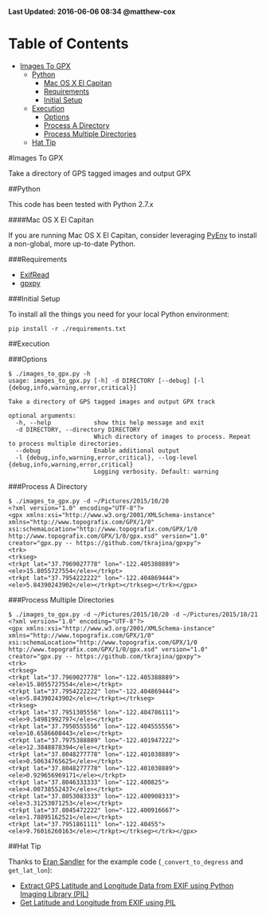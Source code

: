**Last Updated: 2016-06-06 08:34 @matthew-cox**

Table of Contents
=================
  * [Images To GPX](#images-to-gpx)
    * [Python](#python)
        * [Mac OS X El Capitan](#mac-os-x-el-capitan)
      * [Requirements](#requirements)
      * [Initial Setup](#initial-setup)
    * [Execution](#execution)
      * [Options](#options)
      * [Process A Directory](#process-a-directory)
      * [Process Multiple Directories](#process-multiple-directories)
    * [Hat Tip](#hat-tip)

#Images To GPX

Take a directory of GPS tagged images and output GPX

##Python

This code has been tested with Python 2.7.x

####Mac OS X El Capitan

If you are running Mac OS X El Capitan, consider leveraging [PyEnv](https://github.com/yyuu/pyenv) to install a non-global, more up-to-date Python.

###Requirements

* [ExifRead](https://pypi.python.org/pypi/ExifRead/)
* [gpxpy](https://github.com/tkrajina/gpxpy)

###Initial Setup

To install all the things you need for your local Python environment:

    pip install -r ./requirements.txt

##Execution

###Options

    $ ./images_to_gpx.py -h
    usage: images_to_gpx.py [-h] -d DIRECTORY [--debug] [-l {debug,info,warning,error,critical}]

    Take a directory of GPS tagged images and output GPX track

    optional arguments:
      -h, --help            show this help message and exit
      -d DIRECTORY, --directory DIRECTORY
                            Which directory of images to process. Repeat to process multiple directories.
      --debug               Enable additional output
      -l {debug,info,warning,error,critical}, --log-level {debug,info,warning,error,critical}
                            Logging verbosity. Default: warning

###Process A Directory

    $ ./images_to_gpx.py -d ~/Pictures/2015/10/20
    <?xml version="1.0" encoding="UTF-8"?>
    <gpx xmlns:xsi="http://www.w3.org/2001/XMLSchema-instance" xmlns="http://www.topografix.com/GPX/1/0" xsi:schemaLocation="http://www.topografix.com/GPX/1/0 http://www.topografix.com/GPX/1/0/gpx.xsd" version="1.0" creator="gpx.py -- https://github.com/tkrajina/gpxpy">
    <trk>
    <trkseg>
    <trkpt lat="37.7969027778" lon="-122.405388889">
    <ele>15.8055727554</ele></trkpt>
    <trkpt lat="37.7954222222" lon="-122.404869444">
    <ele>5.84390243902</ele></trkpt></trkseg></trk></gpx>

###Process Multiple Directories

    $ ./images_to_gpx.py -d ~/Pictures/2015/10/20 -d ~/Pictures/2015/10/21
    <?xml version="1.0" encoding="UTF-8"?>
    <gpx xmlns:xsi="http://www.w3.org/2001/XMLSchema-instance" xmlns="http://www.topografix.com/GPX/1/0" xsi:schemaLocation="http://www.topografix.com/GPX/1/0 http://www.topografix.com/GPX/1/0/gpx.xsd" version="1.0" creator="gpx.py -- https://github.com/tkrajina/gpxpy">
    <trk>
    <trkseg>
    <trkpt lat="37.7969027778" lon="-122.405388889">
    <ele>15.8055727554</ele></trkpt>
    <trkpt lat="37.7954222222" lon="-122.404869444">
    <ele>5.84390243902</ele></trkpt></trkseg>
    <trkseg>
    <trkpt lat="37.7951305556" lon="-122.404786111">
    <ele>9.54981992797</ele></trkpt>
    <trkpt lat="37.7950555556" lon="-122.404555556">
    <ele>10.6586608443</ele></trkpt>
    <trkpt lat="37.7975388889" lon="-122.401947222">
    <ele>12.3848878394</ele></trkpt>
    <trkpt lat="37.8048277778" lon="-122.401038889">
    <ele>0.50634765625</ele></trkpt>
    <trkpt lat="37.8048277778" lon="-122.401038889">
    <ele>0.929656969171</ele></trkpt>
    <trkpt lat="37.8046333333" lon="-122.400825">
    <ele>4.00738552437</ele></trkpt>
    <trkpt lat="37.8053083333" lon="-122.400908333">
    <ele>3.31253071253</ele></trkpt>
    <trkpt lat="37.8045472222" lon="-122.400916667">
    <ele>1.78895162521</ele></trkpt>
    <trkpt lat="37.7951861111" lon="-122.40455">
    <ele>9.76016260163</ele></trkpt></trkseg></trk></gpx>

##Hat Tip

Thanks to [Eran Sandler](http://eran.sandler.co.il) for the example code (`_convert_to_degress` and `get_lat_lon`):

* [Extract GPS Latitude and Longitude Data from EXIF using Python Imaging Library (PIL)](http://eran.sandler.co.il/2011/05/20/extract-gps-latitude-and-longitude-data-from-exif-using-python-imaging-library-pil/)
* [Get Latitude and Longitude from EXIF using PIL](https://gist.github.com/erans/983821)
